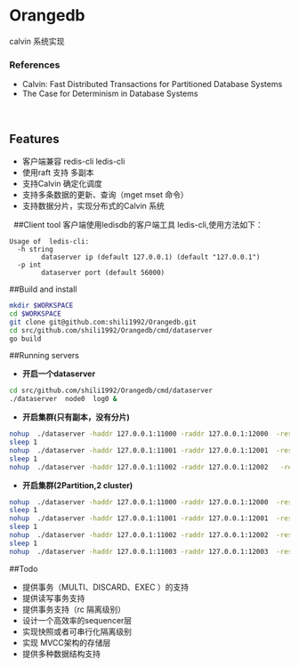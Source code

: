 # Orangedb
calvin 系统实现
### References
+ Calvin: Fast Distributed Transactions for Partitioned Database Systems
+ The Case for Determinism in Database Systems

&nbsp;      
## Features      
+ 客户端兼容 redis-cli    ledis-cli
+ 使用raft 支持 多副本
+ 支持Calvin 确定化调度
+ 支持多条数据的更新、查询（mget mset 命令）
+ 支持数据分片，实现分布式的Calvin 系统

&nbsp;
##Client tool
   客户端使用ledisdb的客户端工具 ledis-cli,使用方法如下：
```
Usage of  ledis-cli:
  -h string
        dataserver ip (default 127.0.0.1) (default "127.0.0.1")
  -p int
        dataserver port (default 56000)   
```
##Build and install
```bash
mkdir $WORKSPACE
cd $WORKSPACE
git clone git@github.com:shili1992/Orangedb.git
cd src/github.com/shili1992/Orangedb/cmd/dataserver
go build
```

##Running servers
+ **开启一个dataserver**
```bash
cd src/github.com/shili1992/Orangedb/cmd/dataserver
./dataserver  node0  log0 &
``` 
+ **开启集群(只有副本，没有分片)**
```bash
nohup  ./dataserver -haddr 127.0.0.1:11000 -raddr 127.0.0.1:12000  -respaddr 127.0.0.1:56000  -tranaddr 127.0.0.1:37000  node0  log0 >log/0.log &
sleep 1
nohup  ./dataserver -haddr 127.0.0.1:11001 -raddr 127.0.0.1:12001  -respaddr 127.0.0.1:56001  -tranaddr 127.0.0.1:37001  -join 127.0.0.1:11000  node1 log1  >log/1.log &
sleep 1
nohup  ./dataserver -haddr 127.0.0.1:11002 -raddr 127.0.0.1:12002   -respaddr 127.0.0.1:56002 -tranaddr 127.0.0.1:37002 -join 127.0.0.1:11000 node2 log2  >log/2.log &
```
+ **开启集群(2Partition,2 cluster)**
```bash
nohup  ./dataserver -haddr 127.0.0.1:11000 -raddr 127.0.0.1:12000  -respaddr 127.0.0.1:56000 -tranaddr 127.0.0.1:37000 -conf 2part_2cluster.conf  -C 0  -G 2 -g 0  node0 log0 >log/0.log &
sleep 1
nohup  ./dataserver -haddr 127.0.0.1:11001 -raddr 127.0.0.1:12001  -respaddr 127.0.0.1:56001 -tranaddr 127.0.0.1:37001 -conf 2part_2cluster.conf  -C 0  -G 2 -g 1  node1 log1 >log/1.log &
sleep 1
nohup  ./dataserver -haddr 127.0.0.1:11002 -raddr 127.0.0.1:12002  -respaddr 127.0.0.1:56002 -tranaddr 127.0.0.1:37002 -conf 2part_2cluster.conf  -join 127.0.0.1:11000 -C 1  -G 2 -g 0  node2 log2 >log/2.log &
sleep 1
nohup  ./dataserver -haddr 127.0.0.1:11003 -raddr 127.0.0.1:12003  -respaddr 127.0.0.1:56003 -tranaddr 127.0.0.1:37003 -conf 2part_2cluster.conf  -join 127.0.0.1:11001 -C 1  -G 2 -g 1  node3 log3 >log/3.log &

```



##Todo
+ 提供事务（MULTI、DISCARD、EXEC ）的支持
+ 提供读写事务支持
+ 提供事务支持（rc 隔离级别）
+ 设计一个高效率的sequencer层
+ 实现快照或者可串行化隔离级别
+ 实现 MVCC架构的存储层
+ 提供多种数据结构支持


